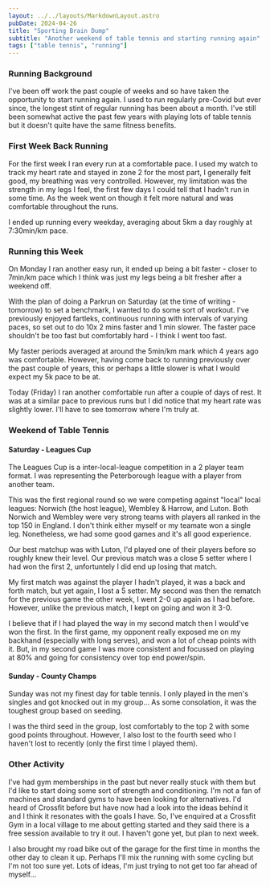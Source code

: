 ```yaml
---
layout: ../../layouts/MarkdownLayout.astro
pubDate: 2024-04-26
title: "Sporting Brain Dump"
subtitle: "Another weekend of table tennis and starting running again"
tags: ["table tennis", "running"]
---
```


### Running Background

I've been off work the past couple of weeks and so have taken the opportunity to start running again. I used to run regularly pre-Covid but ever since, the longest stint of regular running has been about a month. I've still been somewhat active the past few years with playing lots of table tennis but it doesn't quite have the same fitness benefits.

### First Week Back Running

For the first week I ran every run at a comfortable pace. I used my watch to track my heart rate and stayed in zone 2 for the most part, I generally felt good, my breathing was very controlled. However, my limitation was the strength in my legs I feel, the first few days I could tell that I hadn't run in some time. As the week went on though it felt more natural and was comfortable throughout the runs.

I ended up running every weekday, averaging about 5km a day roughly at 7:30min/km pace.

### Running this Week

On Monday I ran another easy run, it ended up being a bit faster - closer to 7min/km pace which I think was just my legs being a bit fresher after a weekend off.

With the plan of doing a Parkrun on Saturday (at the time of writing - tomorrow) to set a benchmark, I wanted to do some sort of workout. I've previously enjoyed fartleks, continuous running with intervals of varying paces, so set out to do 10x 2 mins faster and 1 min slower. The faster pace shouldn't be too fast but comfortably hard - I think I went too fast.

My faster periods averaged at around the 5min/km mark which 4 years ago was comfortable. However, having come back to running previously over the past couple of years, this or perhaps a little slower is what I would expect my 5k pace to be at.

Today (Friday) I ran another comfortable run after a couple of days of rest. It was at a similar pace to previous runs but I did notice that my heart rate was slightly lower. I'll have to see tomorrow where I'm truly at.

### Weekend of Table Tennis

#### Saturday - Leagues Cup

The Leagues Cup is a inter-local-league competition in a 2 player team format. I was representing the Peterborough league with a player from another team.

This was the first regional round so we were competing against "local" local leagues: Norwich (the host league), Wembley & Harrow, and Luton. Both Norwich and Wembley were very strong teams with players all ranked in the top 150 in England. I don't think either myself or my teamate won a single leg. Nonetheless, we had some good games and it's all good experience.

Our best matchup was with Luton, I'd played one of their players before so roughly knew their level. Our previous match was a close 5 setter where I had won the first 2, unfortuntely I did end up losing that match.

My first match was against the player I hadn't played, it was a back and forth match, but yet again, I lost a 5 setter. My second was then the rematch for the previous game the other week, I went 2-0 up again as I had before. However, unlike the previous match, I kept on going and won it 3-0.

I believe that if I had played the way in my second match then I would've won the first. In the first game, my opponent really exposed me on my backhand (especially with long serves), and won a lot of cheap points with it. But, in my second game I was more consistent and focussed on playing at 80% and going for consistency over top end power/spin.

#### Sunday - County Champs

Sunday was not my finest day for table tennis. I only played in the men's singles and got knocked out in my group... As some consolation, it was the toughest group based on seeding.

I was the third seed in the group, lost comfortably to the top 2 with some good points throughout. However, I also lost to the fourth seed who I haven't lost to recently (only the first time I played them).

### Other Activity

I've had gym memberships in the past but never really stuck with them but I'd like to start doing some sort of strength and conditioning. I'm not a fan of machines and standard gyms to have been looking for alternatives. I'd heard of Crossfit before but have now had a look into the ideas behind it and I think it resonates with the goals I have. So, I've enquired at a Crossfit Gym in a local village to me about getting started and they said there is a free session available to try it out. I haven't gone yet, but plan to next week.

I also brought my road bike out of the garage for the first time in months the other day to clean it up. Perhaps I'll mix the running with some cycling but I'm not too sure yet. Lots of ideas, I'm just trying to not get too far ahead of myself...
